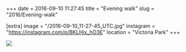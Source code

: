 +++
date = 2016-09-10 11:27:45
title = "Evening walk"
slug = "2016/Evening-walk"

[extra]
image = "/2016-09-10_11-27-45_UTC.jpg"
instagram = "https://instagram.com/p/BKLHix_hO3E"
location = "Victoria Park"
+++

<img src="/2016-09-10_11-27-45_UTC.jpg" />
